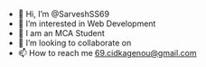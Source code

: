 - 👋 Hi, I’m @SarveshSS69
- 👀 I’m interested in Web Development
- 🌱 I am an MCA Student
- 💞️ I’m looking to collaborate on 
- 📫 How to reach me 69.cidkagenou@gmail.com

<!---
SarveshSS69/SarveshSS69 is a ✨ special ✨ repository because its `README.md` (this file) appears on your GitHub profile.
You can click the Preview link to take a look at your changes.
--->
